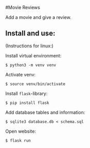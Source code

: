 #Movie Reviews

Add a movie and give a review.

## Install and use:
(Instructions for linux:)

Install virtual environment:
```
$ python3 -m venv venv
```

Activate venv:
```
$ source venv/bin/activate
```

Install `flask`-library:

```
$ pip install flask
```

Add database tables and information:

```
$ sqlite3 database.db < schema.sql
```

Open website:

```
$ flask run
```

